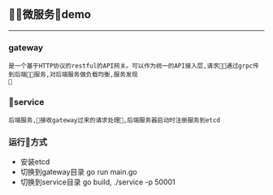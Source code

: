 ## 微服务demo
---
### gateway   
    是一个基于HTTP协议的restful的API网关。可以作为统一的API接入层,请求通过grpc传到后端服务,对后端服务做负载均衡,服务发现
    

### service   
    后端服务,接收gateway过来的请求处理,后端服务器启动时注册服务到etcd   


### 运行方式

- 安装etcd   
- 切换到gateway目录 go run main.go
- 切换到service目录 go build, ./service -p 50001  